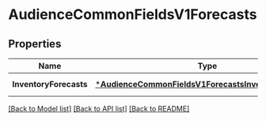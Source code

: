 # AudienceCommonFieldsV1Forecasts

## Properties
Name | Type | Description | Notes
------------ | ------------- | ------------- | -------------
**InventoryForecasts** | [***AudienceCommonFieldsV1ForecastsInventoryForecasts**](AudienceCommonFieldsV1_forecasts_inventoryForecasts.md) |  | [default to null]

[[Back to Model list]](../README.md#documentation-for-models) [[Back to API list]](../README.md#documentation-for-api-endpoints) [[Back to README]](../README.md)

